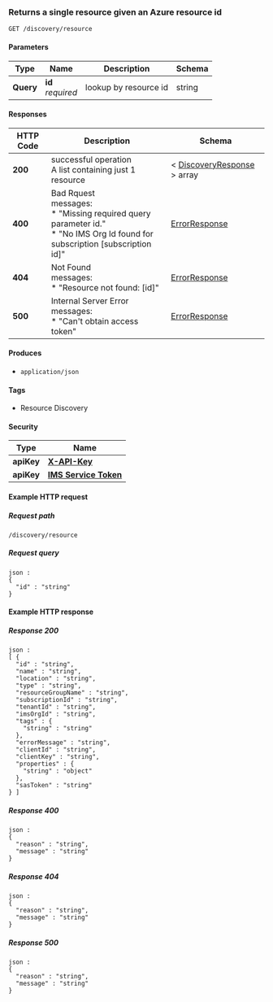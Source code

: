
<a name="getdiscoveryresource"></a>
### Returns a single resource given an Azure resource id
```
GET /discovery/resource
```


#### Parameters

|Type|Name|Description|Schema|
|---|---|---|---|
|**Query**|**id**  <br>*required*|lookup by resource id|string|


#### Responses

|HTTP Code|Description|Schema|
|---|---|---|
|**200**|successful operation<br>A list containing just 1 resource|< [DiscoveryResponse](../definitions/DiscoveryResponse.md#discoveryresponse) > array|
|**400**|Bad Rquest<br>messages:<br>* "Missing required query parameter id."<br>* "No IMS Org Id found for subscription [subscription id]"|[ErrorResponse](../definitions/ErrorResponse.md#errorresponse)|
|**404**|Not Found<br>messages:<br>* "Resource not found: [id]"|[ErrorResponse](../definitions/ErrorResponse.md#errorresponse)|
|**500**|Internal Server Error<br>messages:<br>* "Can't obtain access token"|[ErrorResponse](../definitions/ErrorResponse.md#errorresponse)|


#### Produces

* `application/json`


#### Tags

* Resource Discovery


#### Security

|Type|Name|
|---|---|
|**apiKey**|**[X-API-Key](security.md#x-api-key)**|
|**apiKey**|**[IMS Service Token](security.md#ims-service-token)**|


#### Example HTTP request

##### Request path
```
/discovery/resource
```


##### Request query
```
json :
{
  "id" : "string"
}
```


#### Example HTTP response

##### Response 200
```
json :
[ {
  "id" : "string",
  "name" : "string",
  "location" : "string",
  "type" : "string",
  "resourceGroupName" : "string",
  "subscriptionId" : "string",
  "tenantId" : "string",
  "imsOrgId" : "string",
  "tags" : {
    "string" : "string"
  },
  "errorMessage" : "string",
  "clientId" : "string",
  "clientKey" : "string",
  "properties" : {
    "string" : "object"
  },
  "sasToken" : "string"
} ]
```


##### Response 400
```
json :
{
  "reason" : "string",
  "message" : "string"
}
```


##### Response 404
```
json :
{
  "reason" : "string",
  "message" : "string"
}
```


##### Response 500
```
json :
{
  "reason" : "string",
  "message" : "string"
}
```



